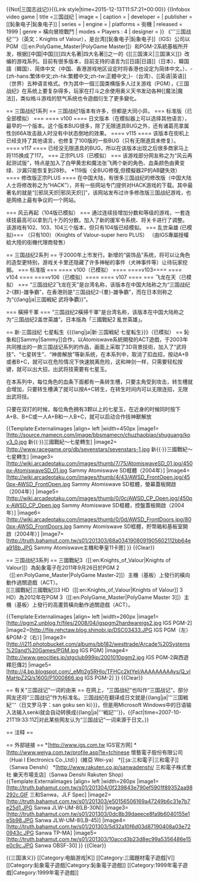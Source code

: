 {{Not|三国志战记}}{{Link style|time=2015-12-13T11:57:21+00:00}}
{{Infobox video game
| title        =三国战纪 
| image        =
| caption      = 
| developer    =
| publisher    = [[鈊象电子|鈊象电子]]
| series       =
| engine       =
| platforms    = 街機
| released     = 1999
| genre        = 橫向冒險戰鬥
| modes        = Players : 4
| designer     =
}}
《'''三国战纪'''》（英文：Knights of Valour），是台湾[[鈊象电子|鈊象电子]]（IGS）公司以PGM（[[:en:PolyGame_Master|PolyGame Master]]）和PGM-2系統基板所开发，根据[[中国|中国]][[四大名著|四大名著]]之一的《[[三国演义|三国演义]]》改编的游戏系列。目前有很多版本，目前支持的语言为[[日語|日語]]（日本）、韓国語（韓国）、简体中文（中国、香港<ref>游戏地区设定时将香港也设定为简体中文。</ref>）、-{zh-hans:繁体中文;zh-hk:繁體中文;zh-tw:正體中文;}-（台湾）、[[英语|英语]]（世界）五种语言格式。作为其中一個三国类横版多人过关游戏（PGM），《三国战纪》在系统上要复杂得多，玩家在打斗之余使用奥义天书发动各种[[魔法|魔法]]，类似格斗游戏的怒气系统也令遊戲衍生了更多變化。

== 三国战纪1系列 ==
三国战纪1版本有许多，但都是大同小异。
=== 标准版（已全部模拟） ===
==== v100 ====
日文版本（在模拟器上可以选择其他语言），最早的一个版本。这个版本BUG很多，除了无限道具BUG之外，还有诸葛亮拿属性剑66A攻击敌人时没有中状态倒地的效果。
==== v115 ====
该版本在街机上已经支持了其他语言，也修复了100版的一些BUG（只有无限道具未修复）。
==== v117 ====
已经没无限道具的BUG，所以在该版本出现之后很多商家马上将115换成了117。
=== 正宗PLUS（已模拟） ===
该游戏部分网友称之为“风云再起测试版”，特点是加入了白甲黄忠和魔法张飞两个新的角色、血条颜色由黄变绿、沙漏只能恢复到28秒。
*119版（全BUG修復,但模擬器2P的AB鍵失效）
==== 修改版正宗PLUS ====
在中国大陆，有很多三国战纪的修改版（中国大陆人士将修改称之为“HACK”），并有一些网站专门提供对HACK游戏的下载。其中最著名的就是“[[邪凤天炽|邪凤天炽]]”，该网站发布过许多修改版三国战纪游戏，也是网络上最有争议的一个网站。

=== 风云再起（104版已模拟） ===
通过连续技增加分数和等级的游戏，一套连续技最高可以拿到几十万的分数。加入了新的援军令系统、将关卡进行了调整。 该游戏有102、103、104三个版本，但只有104版已经模拟。
=== 乱世枭雄 (已模拟)===
（只有100）（Knights of Valour-super hero PLUS）
（由IGS專屬授權給大陸的街機代理商發售）

== 三国战纪2系列 ==
于2000年上市发行。新增的“装饰品”系统，将可以让角色的造型更特别，游戏关卡里还隐藏了许多神秘的事件（犬神事件等）让待玩家挖掘。
=== 标准版 ===
==== v100（已模拟） ====
====v103====
==== v104 ====
====v106（已模拟）====
==== v107 ====
=== 飞龙在天（已模拟） ===
“三国战纪2飞龙在天”是台湾名称，该版本在中国大陆称之为“三国战纪2-{群}-雄争霸”，在香港则是“三国战纪2-{羣}-雄争霸”，而在日本则称之为“{{lang|ja|三国戦紀 武将争覇}}”。

=== 橫掃千軍 ===
“三国战纪2橫掃千軍”是台湾名称，该版本在中国大陆称之为“三国战纪2盖世英雄”。日本版為「三國戰紀2 亂世英雄」。

== 新·三国战纪 七星転生《{{lang|ja|新·三国戦紀 七星転生}}》（已模拟） ==
鈊象和[[Sammy|Sammy]]合作，以Atomiswave系統開發的ACT遊戲，于2003年共同推出的一款三国战记系列的作品，画面上采取了3D背景技術，加入了“武将技”、“七星转生”、“神兽解放”等新系统，在本系列中，取消了扣血招，按动A+B或者B+C，就可以在危险情况下快速脱离危险，这和神剑一样，只需要轻松按键，就可以出大招，出武将技需要有七星玉。

在本系列中，每位角色的血条下面都有一条转生槽，只要主角受到攻击，转生槽就会增加，只要转生槽满了就可以按A+C转生，在转生时间内可以无限连招，无限出武将技。

只要在双打的时候，每位角色拥有3颗以上的七星玉，在近身的时候同时按下A+B、B+C或一人A+B和一人B+C，就可以启动合作技神獸解放

{{Template:Externalimages
|align= left
|width=450px
|image1=[http://source.mamecn.com/image/bbsmamecn/chuzhaobiao/shuguang/kov3_0.jpg 新{{·}}三國戰紀～七星轉生]
|image2=[http://www.racegame.org/db/sevenstars/sevenstars-1.jpg 新{{·}}三國戰紀～七星轉生]
|image3=[http://wiki.arcadeotaku.com/images/thumb/7/75/AtomiswaveSD_01.jpg/450px-AtomiswaveSD_01.jpg Sammy Atomiswave SD框體（2004年）]
|image4=[http://wiki.arcadeotaku.com/images/thumb/4/43/AWSD_FrontOpen.jpg/450px-AWSD_FrontOpen.jpg Sammy Atomiswave SD框體，螢幕蓋板開啟（2004年）]
|image5=[http://wiki.arcadeotaku.com/images/thumb/0/0c/AWSD_CP_Open.jpg/450px-AWSD_CP_Open.jpg Sammy Atomiswave SD框體，控盤蓋板開啟（2004年）]
|image6=[http://wiki.arcadeotaku.com/images/thumb/0/0d/AWSD_FrontDoors.jpg/800px-AWSD_FrontDoors.jpg Sammy Atomiswave SD框體，貯幣箱和基板室開啟（2004年）]
|image7=[http://truth.bahamut.com.tw/s01/201303/68a0341908091905602112bb64ea918b.JPG Sammy Atomiswave主機和拳皇11卡匣]
}}
{{Clear}}

== 三国战纪3系列 ==
三國戰紀3（[[:en:Knights_of_Valour|Knights of Valour]]）為鈊象電子在2011年9月26日於PGM 2（[[:en:PolyGame_Master|PolyGame Master-2]]）主機（基板）上發行的橫向動作過關遊戲（ACT）。<br />
[[三國戰紀|三國戰紀]]3 HD（[[:en:Knights_of_Valour|Knights of Valour]] 3 HD）為2012年在PGM 3（[[:en:PolyGame_Master|PolyGame Master 3]]）主機（基板）上發行的高畫質橫向動作過關遊戲（ACT）。

{{Template:Externalimages
|align= left
|width=260px
|image1=[http://pgm2.unblog.fr/files/2008/04/igspgm2hardwareigs2.jpg IGS PGM-2]
|image2=[http://file.rehctaw.blog.shinobi.jp/DSC03433.JPG IGS PGM（左）&PGM-2（右）]
|image3=[http://i211.photobucket.com/albums/bb182/westtrade/Arcade%20Systems%20and%20Games/PGM.jpg IGS PGM]
|image4=[http://www.geocities.jp/stgclub999jp/2001010pgm2.jpg IGS PGM-2與西遊釋厄傳2]
|image5=[http://4.bp.blogspot.com/_eMti2g5RHlo/TFHCc2ktYeI/AAAAAAAAAys/Q_vlMaHpZ2Q/s1600/P1000866.jpg IGS PGM-2]
}}
{{Clear}}

== 有关“三国战记”一词的由来 ==
在网上，“三国战纪”也叫作“三国战记”，部分网友还将“三国战记”作为标准名。三国战纪在翻译成日文就是{{lang|ja|'''三国戦紀'''（日文罗马字：san goku sen ki）}}，但是用Microsoft Windows中的日语输入法输入senki就会自动转换成{{lang|ja|'''戦記'''}}，{{Fact|time=2007-10-21T19:33:11Z|对此某些网友认为“三国战记”一词来源于日文。}}

== 注释 ==
<span style="font-size:smaller;"><references/></span><references/>

== 外部链接 ==
*[http://www.igs.com.tw IGS官方网]
*[http://www.weiya.com.tw/profile.asp?le=tchinese 懷藝電子股份有限公司（Huai I Electronics Co.,Ltd）]（維亞 Wei-ya）
*[[:ja:三和電子|三和電子]]（Sanwa Denshi）
*[http://www.rakuten.co.jp/sanwadenshi/ 三和電子株式會社 樂天市場支店]（Sanwa Denshi Rakuten Shop）
{{Template:Externalimages
|align= left
|width=260px
|image1=[http://truth.bahamut.com.tw/s01/201304/0f239843e790ef5901f89352aa98292c.GIF 三和Sanwa，JLF Spec]
|image2=[http://truth.bahamut.com.tw/s01/201303/e50156506169a47249b6c31e7b7e25d1.JPG Sanwa JLW-UM-8(LB-30N)]
|image3=[http://truth.bahamut.com.tw/s01/201303/0dc8b39daeece8fa9b6040155e1e5b98.JPG Sanwa JLW-UM-8(LB-45)]
|image4=[http://truth.bahamut.com.tw/s01/201303/5d32a10f6d03d87190408a03e720943c.JPG Sanwa TP-MA]
|image5=[http://truth.bahamut.com.tw/s01/201303/10accd3b23d8ec99a5356486e15e0c9c.JPG Sanwa OBSF-30]
}}
{{Clear}}

{{三国演义}}
[[Category:电脑游戏|K]]
[[Category:三國題材電子遊戲|V]]
[[Category:鈊象電子遊戲|Category:鈊象電子遊戲]]
[[Category:1999年電子遊戲|Category:1999年電子遊戲]]